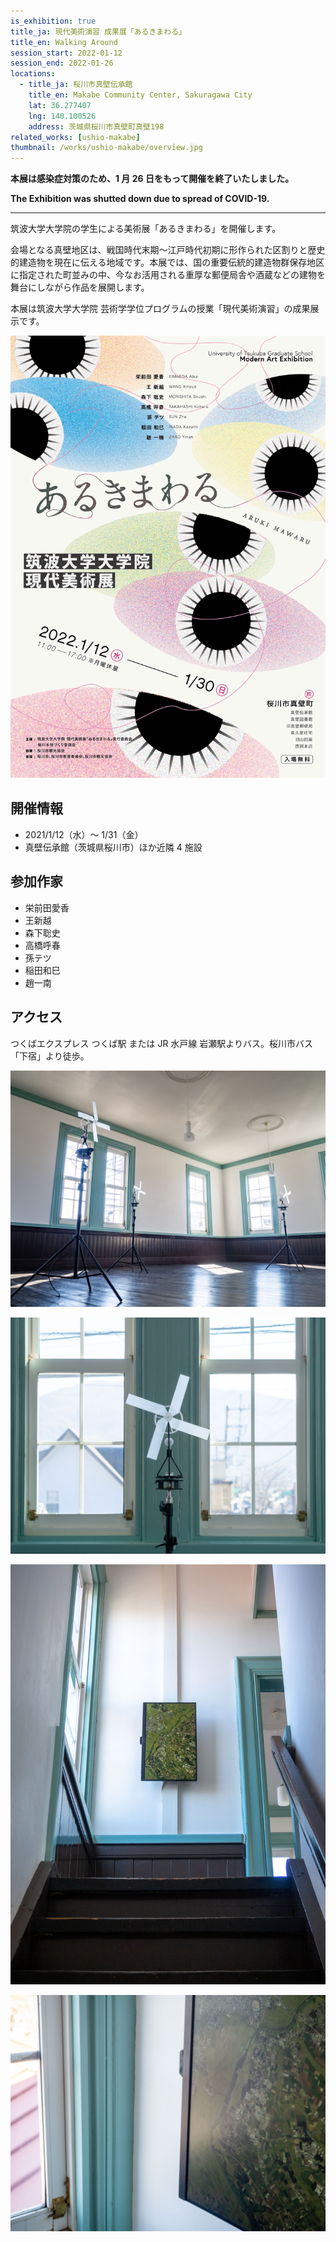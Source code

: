 ```yaml
---
is_exhibition: true
title_ja: 現代美術演習 成果展「あるきまわる」
title_en: Walking Around
session_start: 2022-01-12
session_end: 2022-01-26
locations:
  - title_ja: 桜川市真壁伝承館
    title_en: Makabe Community Center, Sakuragawa City
    lat: 36.277407
    lng: 140.100526
    address: 茨城県桜川市真壁町真壁198
related_works: [ushio-makabe]
thumbnail: /works/ushio-makabe/overview.jpg
---
```


**本展は感染症対策のため、1 月 26 日をもって開催を終了いたしました。**

**The Exhibition was shutted down due to spread of COVID-19.**

---

筑波大学大学院の学生による美術展「あるきまわる」を開催します。

会場となる真壁地区は、戦国時代末期～江戸時代初期に形作られた区割りと歴史的建造物を現在に伝える地域です。本展では、国の重要伝統的建造物群保存地区に指定された町並みの中、今なお活用される重厚な郵便局舎や酒蔵などの建物を舞台にしながら作品を展開します。

本展は筑波大学大学院 芸術学学位プログラムの授業「現代美術演習」の成果展示です。

![](/events/makabe/flyer_front.png)

## 開催情報

- 2021/1/12（水）～ 1/31（金）
- 真壁伝承館（茨城県桜川市）ほか近隣 4 施設

## 参加作家

- 栄前田愛香
- 王新越
- 森下聡史
- 高橋呼春
- 孫テツ
- 稲田和巳
- 趙一南

## アクセス

つくばエクスプレス つくば駅 または JR 水戸線 岩瀬駅よりバス。桜川市バス「下宿」より徒歩。

![](/works/ushio-makabe/overview.jpg)

![](/works/ushio-makabe/window.jpg)

![](/works/ushio-makabe/stairs.jpg)

![](/works/ushio-makabe/stairs-zoom.jpg)
